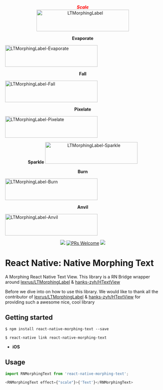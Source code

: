 
<p align="center"><b><i><font color="red">Scale</font></i></b>
<br/><img src="https://cloud.githubusercontent.com/assets/219689/3491822/96bf5de6-059d-11e4-9826-a6f82025d1af.gif" width="300" height="70" alt="LTMorphingLabel"/>
<p>


<p align="center"><b>Evaporate</b>
<p><img src="https://cloud.githubusercontent.com/assets/219689/3491838/ffc5aff2-059d-11e4-970c-6e2d7664785a.gif" width="300" height="70" alt="LTMorphingLabel-Evaporate"/>
</p>


<p align="center"><b>Fall</b>
<p><img src="https://cloud.githubusercontent.com/assets/219689/3491840/173c2238-059e-11e4-9b33-dcd21edae9e2.gif" width="300" height="70" alt="LTMorphingLabel-Fall"/>
</p>

<p align="center"><b>Pixelate</b>
<p><img src="https://cloud.githubusercontent.com/assets/219689/3491845/29bb0f8c-059e-11e4-9ef8-de56bec1baba.gif" width="300" height="70" alt="LTMorphingLabel-Pixelate"/>
</p>

<p align="center"><b>Sparkle</b>
<img src="https://cloud.githubusercontent.com/assets/219689/3508789/31e9fafe-0690-11e4-9a76-ba3ef45eb53a.gif" width="300" height="70" alt="LTMorphingLabel-Sparkle"/>
</p>

<p align="center"><b>Burn</b>
<p><img src="https://cloud.githubusercontent.com/assets/219689/3582586/4fb8c52e-0bfe-11e4-9b6f-f070f7f3ab55.gif" width="300" height="70" alt="LTMorphingLabel-Burn"/>
</p>

<p align="center"><b>Anvil</b>
<p><img src="https://cloud.githubusercontent.com/assets/219689/3594949/815cd3e8-0caa-11e4-9738-278a9c959478.gif" width="300" height="70" alt="LTMorphingLabel-Anvil"/>
</p>


<p align="center">
  <a href="https://www.npmjs.com/package/react-native-morphing-text"><img src="http://img.shields.io/npm/v/react-native-morphing-text.svg?style=flat" /></a>
  <a href="https://github.com/prscX/react-native-morphing-text/pulls"><img alt="PRs Welcome" src="https://img.shields.io/badge/PRs-welcome-brightgreen.svg" /></a>
  <a href="https://github.com/prscX/react-native-morphing-text#License"><img src="https://img.shields.io/npm/l/react-native-morphing-text.svg?style=flat" /></a>
</p>

# React Native: Native Morphing Text

A Morphing React Native Text View. This library is a RN Bridge wrapper around [lexrus/LTMorphingLabel](https://github.com/lexrus/LTMorphingLabel) & [hanks-zyh/HTextView](https://github.com/hanks-zyh/HTextView)

Before we dive into on how to use this library. We would like to thank all the contributor of [lexrus/LTMorphingLabel](https://github.com/lexrus/LTMorphingLabel) & [hanks-zyh/HTextView](https://github.com/hanks-zyh/HTextView) for providing such a awesome nice, cool library


## Getting started

`$ npm install react-native-morphing-text --save`

`$ react-native link react-native-morphing-text`

- **iOS**


## Usage

```javascript
import RNMorphingText from 'react-native-morphing-text';

<RNMorphingText effect={"scale"}>{'Text'}</RNMorphingText>

```



